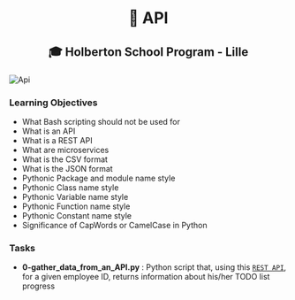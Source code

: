 # <p align = "center">🔌 API</p>
## <p align="center">🎓 Holberton School Program - Lille</p>

![Api](https://i.imgur.com/ddXHWEo.jpg)

### Learning Objectives
- What Bash scripting should not be used for
- What is an API
- What is a REST API
- What are microservices
- What is the CSV format
- What is the JSON format
- Pythonic Package and module name style
- Pythonic Class name style
- Pythonic Variable name style
- Pythonic Function name style
- Pythonic Constant name style
- Significance of CapWords or CamelCase in Python

### Tasks
- **0-gather_data_from_an_API.py** : Python script that, using this [`REST API`](https://jsonplaceholder.typicode.com/), for a given employee ID, returns information about his/her TODO list progress
